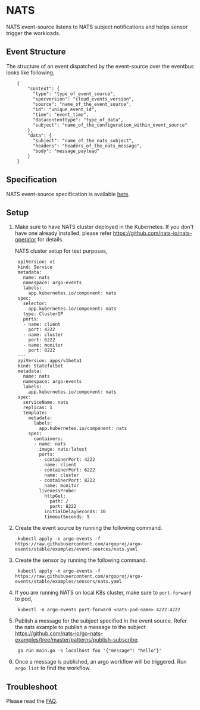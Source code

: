 # NATS

NATS event-source listens to NATS subject notifications and helps sensor trigger the workloads.

## Event Structure

The structure of an event dispatched by the event-source over the eventbus looks like following,

        {
            "context": {
              "type": "type_of_event_source",
              "specversion": "cloud_events_version",
              "source": "name_of_the_event_source",
              "id": "unique_event_id",
              "time": "event_time",
              "datacontenttype": "type_of_data",
              "subject": "name_of_the_configuration_within_event_source"
            },
            "data": {
              "subject": "name_of_the_nats_subject",
              "headers": "headers_of_the_nats_message",
              "body": "message_payload"
            }
        }

## Specification

NATS event-source specification is available [here](https://github.com/argoproj/argo-events/blob/master/api/event-source.md#natseventssource).

## Setup

1. Make sure to have NATS cluster deployed in the Kubernetes. If you don't have one already installed, please refer <https://github.com/nats-io/nats-operator> for details.

   NATS cluster setup for test purposes,

        apiVersion: v1
        kind: Service
        metadata:
          name: nats
          namespace: argo-events
          labels:
            app.kubernetes.io/component: nats
        spec:
          selector:
            app.kubernetes.io/component: nats
          type: ClusterIP
          ports:
          - name: client
            port: 4222
          - name: cluster
            port: 6222
          - name: monitor
            port: 8222
        ---
        apiVersion: apps/v1beta1
        kind: StatefulSet
        metadata:
          name: nats
          namespace: argo-events
          labels:
            app.kubernetes.io/component: nats
        spec:
          serviceName: nats
          replicas: 1
          template:
            metadata:
              labels:
                app.kubernetes.io/component: nats
            spec:
              containers:
              - name: nats
                image: nats:latest
                ports:
                - containerPort: 4222
                  name: client
                - containerPort: 6222
                  name: cluster
                - containerPort: 8222
                  name: monitor
                livenessProbe:
                  httpGet:
                    path: /
                    port: 8222
                  initialDelaySeconds: 10
                  timeoutSeconds: 5

1. Create the event source by running the following command.

        kubectl apply -n argo-events -f https://raw.githubusercontent.com/argoproj/argo-events/stable/examples/event-sources/nats.yaml

1. Create the sensor by running the following command.

        kubectl apply -n argo-events -f https://raw.githubusercontent.com/argoproj/argo-events/stable/examples/sensors/nats.yaml

1. If you are running NATS on local K8s cluster, make sure to `port-forward` to pod,

        kubectl -n argo-events port-forward <nats-pod-name> 4222:4222

1. Publish a message for the subject specified in the event source. Refer the nats example to publish a message to the subject <https://github.com/nats-io/go-nats-examples/tree/master/patterns/publish-subscribe>.

        go run main.go -s localhost foo '{"message": "hello"}'

1. Once a message is published, an argo workflow will be triggered. Run `argo list` to find the workflow.

## Troubleshoot

Please read the [FAQ](https://argoproj.github.io/argo-events/FAQ/).
